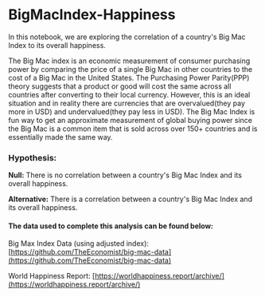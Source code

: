 # BigMacIndex-Happiness
In this notebook, we are exploring the correlation of a country's Big Mac Index to its overall happiness.

The Big Mac index is an economic measurement of consumer purchasing power by comparing the price of a single Big Mac in other countries to the cost of a Big Mac in the United States. The Purchasing Power Parity(PPP) theory suggests that a product or good will cost the same across all countries after converting to their local currency. However, this is an ideal situation and in reality there are currencies that are overvalued(they pay more in USD) and undervalued(they pay less in USD). The Big Mac Index is fun way to get an approximate measurement of global buying power since the Big Mac is a common item that is sold across over 150+ countries and is essentially made the same way.

### Hypothesis:

**Null:** There is no correlation between a country's Big Mac Index and its overall happiness.

**Alternative:** There is a correlation between a country's Big Mac Index and its overall happiness.



#### **The data used to complete this analysis can be found below:**

Big Max Index Data (using adjusted index): [https://github.com/TheEconomist/big-mac-data](https://github.com/TheEconomist/big-mac-data)

World Happiness Report: [https://worldhappiness.report/archive/](https://worldhappiness.report/archive/)
